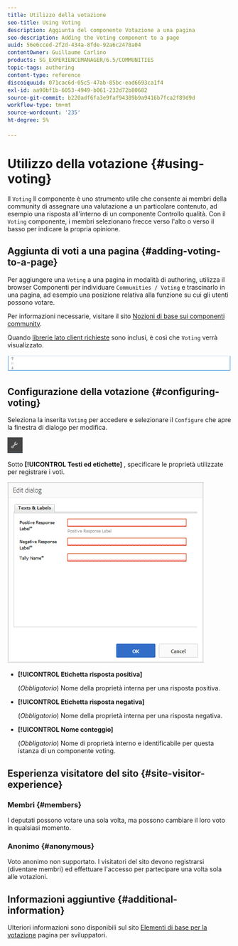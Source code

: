 ```yaml
---
title: Utilizzo della votazione
seo-title: Using Voting
description: Aggiunta del componente Votazione a una pagina
seo-description: Adding the Voting component to a page
uuid: 56e6cced-2f2d-434a-8fde-92a6c2478a04
contentOwner: Guillaume Carlino
products: SG_EXPERIENCEMANAGER/6.5/COMMUNITIES
topic-tags: authoring
content-type: reference
discoiquuid: 071cac6d-05c5-47ab-85bc-ead6693ca1f4
exl-id: aa90bf1b-6053-4949-b061-232d72b80682
source-git-commit: b220adf6fa3e9faf94389b9a9416b7fca2f89d9d
workflow-type: tm+mt
source-wordcount: '235'
ht-degree: 5%

---
```


# Utilizzo della votazione {#using-voting}

Il `Voting` Il componente è uno strumento utile che consente ai membri della community di assegnare una valutazione a un particolare contenuto, ad esempio una risposta all’interno di un componente Controllo qualità. Con il `Voting` componente, i membri selezionano frecce verso l&#39;alto o verso il basso per indicare la propria opinione.

## Aggiunta di voti a una pagina {#adding-voting-to-a-page}

Per aggiungere una `Voting` a una pagina in modalità di authoring, utilizza il browser Componenti per individuare `Communities / Voting` e trascinarlo in una pagina, ad esempio una posizione relativa alla funzione su cui gli utenti possono votare.

Per informazioni necessarie, visitare il sito [Nozioni di base sui componenti community](basics.md).

Quando [librerie lato client richieste](essentials-voting.md#essentials-for-client-side) sono inclusi, è così che `Voting` verrà visualizzato.

![componente voto](assets/voting-component.png)

## Configurazione della votazione {#configuring-voting}

Seleziona la inserita `Voting` per accedere e selezionare il `Configure` che apre la finestra di dialogo per modifica.

![configura](assets/configure-new.png)

Sotto **[!UICONTROL Testi ed etichette]** , specificare le proprietà utilizzate per registrare i voti.

![voting-label](assets/voting-label.png)

* **[!UICONTROL Etichetta risposta positiva]**

   (*Obbligatorio*) Nome della proprietà interna per una risposta positiva.

* **[!UICONTROL Etichetta risposta negativa]**

   (*Obbligatorio*) Nome della proprietà interna per una risposta negativa.

* **[!UICONTROL Nome conteggio]**

   (*Obbligatorio*) Nome di proprietà interno e identificabile per questa istanza di un componente voting.

## Esperienza visitatore del sito {#site-visitor-experience}

### Membri {#members}

I deputati possono votare una sola volta, ma possono cambiare il loro voto in qualsiasi momento.

### Anonimo {#anonymous}

Voto anonimo non supportato. I visitatori del sito devono registrarsi (diventare membri) ed effettuare l&#39;accesso per partecipare una volta sola alle votazioni.

## Informazioni aggiuntive {#additional-information}

Ulteriori informazioni sono disponibili sul sito [Elementi di base per la votazione](essentials-voting.md) pagina per sviluppatori.
